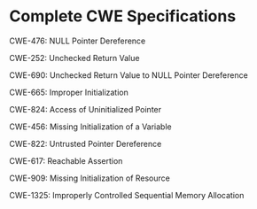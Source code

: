 

# Complete CWE Specifications

CWE-476: NULL Pointer Dereference

CWE-252: Unchecked Return Value

CWE-690: Unchecked Return Value to NULL Pointer Dereference

CWE-665: Improper Initialization

CWE-824: Access of Uninitialized Pointer

CWE-456: Missing Initialization of a Variable

CWE-822: Untrusted Pointer Dereference

CWE-617: Reachable Assertion

CWE-909: Missing Initialization of Resource

CWE-1325: Improperly Controlled Sequential Memory Allocation
